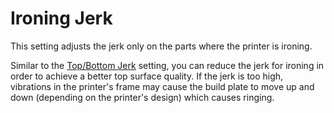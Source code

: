 Ironing Jerk
====
This setting adjusts the jerk only on the parts where the printer is ironing.

Similar to the [Top/Bottom Jerk](../speed/jerk_topbottom.md) setting, you can reduce the jerk for ironing in order to achieve a better top surface quality. If the jerk is too high, vibrations in the printer's frame may cause the build plate to move up and down (depending on the printer's design) which causes ringing.